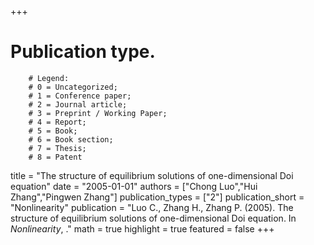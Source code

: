 +++
# Publication type.
        # Legend: 
        # 0 = Uncategorized; 
        # 1 = Conference paper; 
        # 2 = Journal article;
        # 3 = Preprint / Working Paper; 
        # 4 = Report; 
        # 5 = Book; 
        # 6 = Book section;
        # 7 = Thesis; 
        # 8 = Patent
title = "The structure of equilibrium solutions of one-dimensional Doi equation"
date = "2005-01-01"
authors = ["Chong Luo","Hui Zhang","Pingwen Zhang"]
publication_types = ["2"]
publication_short = "Nonlinearity"
publication = "Luo C., Zhang H., Zhang P. (2005). The structure of equilibrium solutions of one-dimensional Doi equation. In _Nonlinearity_, ."
math = true
highlight = true
featured = false
+++